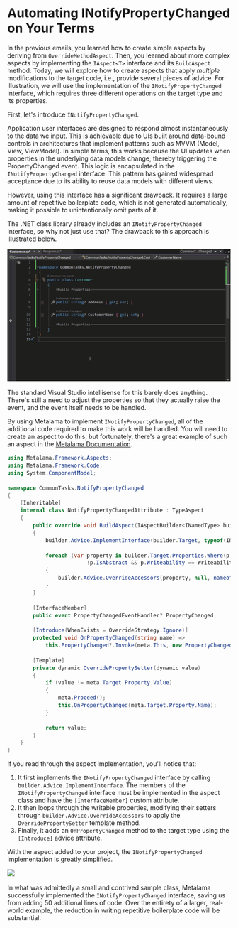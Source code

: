 # Automating INotifyPropertyChanged on Your Terms

In the previous emails, you learned how to create simple aspects by deriving from `OverrideMethodAspect`. Then, you learned about more complex aspects by implementing the `IAspect<T>` interface and its `BuildAspect` method. Today, we will explore how to create aspects that apply _multiple_ modifications to the target code, i.e., provide several pieces of advice. For illustration, we will use the implementation of the `INotifyPropertyChanged` interface, which requires three different operations on the target type and its properties.

First, let's introduce `INotifyPropertyChanged`.

Application user interfaces are designed to respond almost instantaneously to the data we input. This is achievable due to UIs built around data-bound controls in architectures that implement patterns such as MVVM (Model, View, ViewModel). In simple terms, this works because the UI updates when properties in the underlying data models change, thereby triggering the PropertyChanged event. This logic is encapsulated in the `INotifyPropertyChanged` interface. This pattern has gained widespread acceptance due to its ability to reuse data models with different views.

However, using this interface has a significant drawback. It requires a large amount of repetitive boilerplate code, which is not generated automatically, making it possible to unintentionally omit parts of it.

The .NET class library already includes an `INotifyPropertyChanged` interface, so why not just use that? The drawback to this approach is illustrated below.

![](images/notifypropertychanged1.gif)

The standard Visual Studio intellisense for this barely does anything. There's still a need to adjust the properties so that they actually raise the event, and the event itself needs to be handled.

By using Metalama to implement `INotifyPropertyChanged`, all of the additional code required to make this work will be handled. You will need to create an aspect to do this, but fortunately, there's a great example of such an aspect in the [Metalama Documentation](https://doc.postsharp.net/metalama/examples/notifypropertychanged).

```c#
using Metalama.Framework.Aspects;
using Metalama.Framework.Code;
using System.ComponentModel;

namespace CommonTasks.NotifyPropertyChanged
{
    [Inheritable]
    internal class NotifyPropertyChangedAttribute : TypeAspect
    {
        public override void BuildAspect(IAspectBuilder<INamedType> builder)
        {
            builder.Advice.ImplementInterface(builder.Target, typeof(INotifyPropertyChanged), OverrideStrategy.Ignore);

            foreach (var property in builder.Target.Properties.Where(p =>
                         !p.IsAbstract && p.Writeability == Writeability.All))
            {
                builder.Advice.OverrideAccessors(property, null, nameof(this.OverridePropertySetter));
            }
        }

        [InterfaceMember]
        public event PropertyChangedEventHandler? PropertyChanged;

        [Introduce(WhenExists = OverrideStrategy.Ignore)]
        protected void OnPropertyChanged(string name) =>
            this.PropertyChanged?.Invoke(meta.This, new PropertyChangedEventArgs(name));

        [Template]
        private dynamic OverridePropertySetter(dynamic value)
        {
            if (value != meta.Target.Property.Value)
            {
                meta.Proceed();
                this.OnPropertyChanged(meta.Target.Property.Name);
            }

            return value;
        }
    }
}
```

If you read through the aspect implementation, you'll notice that:

1. It first implements the `INotifyPropertyChanged` interface by calling `builder.Advice.ImplementInterface`. The members of the `INotifyPropertyChanged` interface must be implemented in the aspect class and have the `[InterfaceMember]` custom attribute.
2. It then loops through the writable properties, modifying their setters through `builder.Advice.OverrideAccessors` to apply the `OverridePropertySetter` template method.
3. Finally, it adds an `OnPropertyChanged` method to the target type using the `[Introduce]` advice attribute.

With the aspect added to your project, the `INotifyPropertyChanged` implementation is greatly simplified.

![](images/notifypropertychanged2.gif)

In what was admittedly a small and contrived sample class, Metalama successfully implemented the `INotifyPropertyChanged` interface, saving us from adding 50 additional lines of code. Over the entirety of a larger, real-world example, the reduction in writing repetitive boilerplate code will be substantial.
